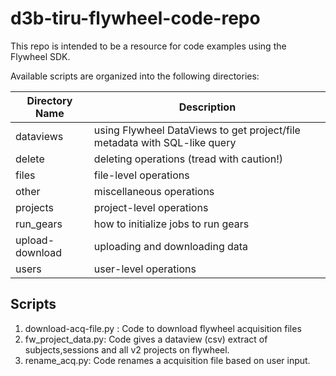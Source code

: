 # d3b-tiru-flywheel-code-repo

This repo is intended to be a resource for code examples using the Flywheel SDK.

Available scripts are organized into the following directories:

| Directory Name      | Description |
| ----------- | ----------- |
| dataviews | using Flywheel DataViews to get project/file metadata with SQL-like query |
| delete | deleting operations (tread with caution!) |
| files | file-level operations |
| other | miscellaneous operations |
| projects | project-level operations |
| run_gears | how to initialize jobs to run gears |
| upload-download | uploading and downloading data |
| users | user-level operations |

## Scripts
1. download-acq-file.py : Code to download flywheel acquisition files
2. fw_project_data.py:  Code gives a dataview (csv) extract of subjects,sessions and all v2 projects on flywheel.
3. rename_acq.py: Code renames a acquisition file based on user input.
